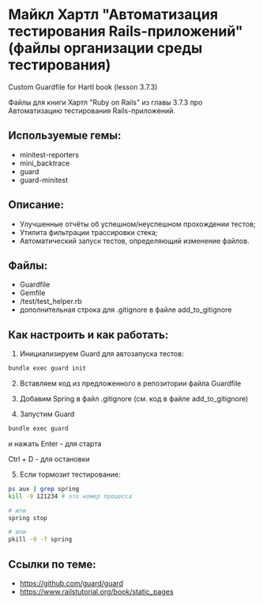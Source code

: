 # Майкл Хартл "Автоматизация тестирования Rails-приложений" (файлы организации среды тестирования)

Custom Guardfile for Hartl book (lesson 3.7.3)

Файлы для книги Хартл "Ruby on Rails" из главы 3.7.3 про Автоматизацию тестирования Rails-приложений.

## Используемые гемы:

- minitest-reporters
- mini_backtrace
- guard
- guard-minitest

## Описание:

- Улучшенные отчёты об успешном/неуспешном прохождении тестов;
- Утилита фильтрации трассировки стека;
- Автоматический запуск тестов, определяющий изменение файлов.

## Файлы:

- Guardfile
- Gemfile
- /test/test_helper.rb
- дополнительная строка для .gitignore в файле add_to_gitignore

## Как настроить и как работать:

1. Инициализируем Guard для автозапуска тестов:

```bash
bundle exec guard init
```
2. Вставляем код из предложенного в репозитории файла Guardfile

3. Добавим Spring в файл .gitignore (см. код в файле add_to_gitignore)

4. Запустим Guard

```bash
bundle exec guard
```
и нажать Enter - для старта

Ctrl + D - для остановки

5. Если тормозит тестирование:

```bash
ps aux | grep spring
kill -9 121234 # это номер процесса

# или
spring stop

# или
pkill -9 -f spring
```
## Ссылки по теме:

- https://github.com/guard/guard
- https://www.railstutorial.org/book/static_pages

